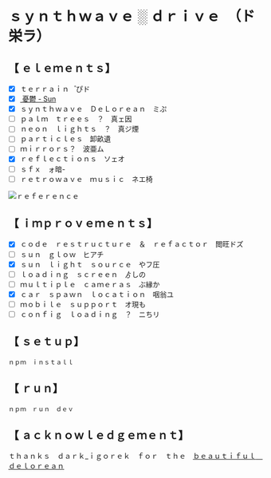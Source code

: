 # ｓｙｎｔｈｗａｖｅ ░ ｄｒｉｖｅ　（ド栄ラ）

## 【﻿ ｅｌｅｍｅｎｔｓ】

- [x] ｔｅｒｒａｉｎ　゚ぴド
- [x] [ 憂鬱 - Sun ](https://www.youtube.com/watch?v=oxoqm05c7yA)
- [x] ｓｙｎｔｈｗａｖｅ　ＤｅＬｏｒｅａｎ　ミぷ
- [ ] ｐａｌｍ　ｔｒｅｅｓ　？　真ェ因
- [ ] ｎｅｏｎ　ｌｉｇｈｔｓ　？　真ジ煙
- [ ] ｐａｒｔｉｃｌｅｓ　卸畝遺
- [ ] ｍｉｒｒｏｒｓ？　波亜ム
- [x] ｒｅｆｌｅｃｔｉｏｎｓ　ソェオ
- [ ] ｓｆｘ　ォ暗-
- [ ] ｒｅｔｒｏｗａｖｅ　ｍｕｓｉｃ　ネエ椅

![ｒｅｆｅｒｅｎｃｅ](reference.gif)

## 【﻿ ｉｍｐｒｏｖｅｍｅｎｔｓ】

- [x] ｃｏｄｅ　ｒｅｓｔｒｕｃｔｕｒｅ　＆　ｒｅｆａｃｔｏｒ　閲旺ドズ
- [ ] ｓｕｎ　ｇｌｏｗ　ヒアチ
- [x] ｓｕｎ　ｌｉｇｈｔ　ｓｏｕｒｃｅ　やフ圧
- [ ] ｌｏａｄｉｎｇ　ｓｃｒｅｅｎ　ゟしの
- [ ] ｍｕｌｔｉｐｌｅ　ｃａｍｅｒａｓ　ぶ縁か
- [x] ｃａｒ　ｓｐａｗｎ　ｌｏｃａｔｉｏｎ　咽翁ユ
- [ ] ｍｏｂｉｌｅ　ｓｕｐｐｏｒｔ　オ現も
- [ ] ｃｏｎｆｉｇ　ｌｏａｄｉｎｇ　？　ニちリ

## 【﻿ ｓｅｔｕｐ】

```shell
ｎｐｍ　ｉｎｓｔａｌｌ
```

## 【﻿ ｒｕｎ】

```shell
ｎｐｍ　ｒｕｎ　ｄｅｖ
```

## 【﻿ ａｃｋｎｏｗｌｅｄｇｅｍｅｎｔ】

ｔｈａｎｋｓ　ｄａｒｋ\_ｉｇｏｒｅｋ　ｆｏｒ　ｔｈｅ　[ｂｅａｕｔｉｆｕｌ　ｄｅｌｏｒｅａｎ](https://sketchfab.com/3d-models/delorean-dmc12-retro-wave-art-6b18d3a8859749379987380bf2ac34ab)
